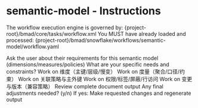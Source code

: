 # semantic-model - Instructions

<critical>The workflow execution engine is governed by: {project-root}/bmad/core/tasks/workflow.xml</critical>
<critical>You MUST have already loaded and processed: {project-root}/bmad/snowflake/workflows/semantic-model/workflow.yaml</critical>

<workflow>

<step n="1" goal="Understand Requirements">
<action>Ask the user about their requirements for this semantic model (dimensions/measures/policies)</action>
<ask>What are your specific needs and constraints?</ask>
</step>

<step n="2" goal="维度（主键/层级/慢变）">
<action>Work on 维度（主键/层级/慢变）</action>
<template-output section="dimensions"/>
</step>

<step n="3" goal="度量（聚合/口径/约束）">
<action>Work on 度量（聚合/口径/约束）</action>
<template-output section="measures"/>
</step>

<step n="4" goal="关联策略与主外键">
<action>Work on 关联策略与主外键</action>
<template-output section="joins"/>
</step>

<step n="5" goal="权限/标签/屏蔽/行访问">
<action>Work on 权限/标签/屏蔽/行访问</action>
<template-output section="policies"/>
</step>

<step n="6" goal="变更与版本（兼容策略）">
<action>Work on 变更与版本（兼容策略）</action>
<template-output section="governance"/>
</step>

<step n="7" goal="Review and Finalize">
<action>Review complete document output</action>
<ask>Any final adjustments needed? (y/n)</ask>
<check>If yes:</check>
  <action>Make requested changes and regenerate output</action>
</step>

</workflow>
